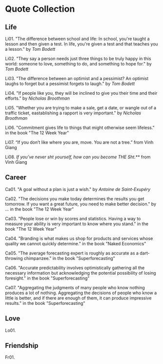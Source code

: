 # Quote Collection

## Life
Li01. "The difference between school and life: In school, you're taught a lesson and then given a test. In life, you're given a test and that teaches you a lesson." by _Tom Bodett_

Li02. "They say a person needs just three things to be truly happy in this world: someone to love, something to do, and something to hope for." by _Tom Bodett_

Li03. "The difference between an optimist and a pessimist? An optimist laughs to forget but a pessimist forgets to laugh." by _Tom Bodett_

Li04. "If people like you, they will be inclined to give you their time and their efforts." by _Nicholas Broothman_

Li05. "Whether you are trying to make a sale, get a date, or wangle out of a traffic ticket, eastablishing a rapport is very important." by _Nicholas Broothman_

Li06. "Commitment gives life to things that might otherwise seem lifeless." in the book "The 12 Week Year"

Li07. “If you don’t like where you are, move. You are not a tree.” from Vinh Giang

Li08. ***If you’ve never sh*t yourself, how can you become THE Sh*t.*** from Vinh Giang


## Career
Ca01. "A goal without a plan is just a wish." by _Antoine de Saint-Exupéry_

Ca02. "The decisions you make today determines the results you get tomorrow. If you want a great future, you need to make better decision." by ... in the book "The 12 Week Year"

Ca03. "People lose or win by scores and statistics. Having a way to measure your ability is very important to know where you stand." in the book "The 12 Week Year"

Ca04. "Branding is what makes us shop for products and services whose quality we cannot quickly determine." in the book "Naked Economics"

Ca05. "The average forecasting expert is roughly as accurate as a dart-throwing chimpanzee." in the book "Superforecasting"

Ca06. "Accurate predictability involves optimistically gathering all the necessary information but acknowledging the potential possibility of losing foresight." in the book "Superforecasting"

Ca07. "Aggregating the judgments of many people who know nothing produces a lot of nothing. Aggregating the decisions of people who know a little is better, and if there are enough of them, it can produce impressive results." in the book "Superforecasting"



## Love
Lo01. 

## Friendship 
Fr01.

